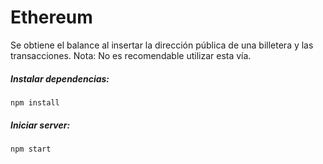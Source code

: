 # Ethereum
Se obtiene el balance al insertar la dirección
pública de una billetera y las transacciones.
Nota: No es recomendable utilizar esta vía.

##### Instalar dependencias:
    
    npm install

##### Iniciar server:

    npm start
